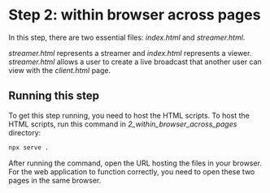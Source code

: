 # Step 2: within browser across pages
In this step, there are two essential files: _index.html_ and _streamer.html_.

_streamer.html_ represents a streamer and _index.html_ represents a viewer. _streamer.html_ allows a user to create a live broadcast that another user can view with the _client.html_ page.

## Running this step
To get this step running, you need to host the HTML scripts. To host the HTML scripts, run this command in _2_within_browser_across_pages_ directory:
```bash
npx serve .
```

After running the command, open the URL hosting the files in your browser. For the web application to function correctly, you need to open these two pages in the same browser.
